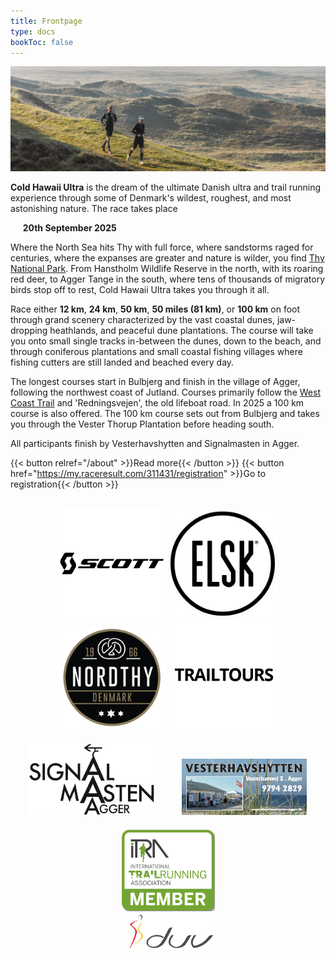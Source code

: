 ```yaml
---
title: Frontpage
type: docs
bookToc: false
---
```


![banner](/images/banner3.jpg)

**Cold Hawaii Ultra** is the dream of the ultimate Danish ultra and trail running experience through
 some of Denmark's wildest, roughest, and most astonishing nature. The race takes place

&nbsp;&nbsp;&nbsp;&nbsp; **20th September 2025**

<!-- {{< hint info >}} -->

<!-- A letter for all participants of Cold Hawaii Ultra 2025 can be accessed  <a href="/2025_deltagerbrev.pdf">at this link (in Danish)</a>. -->

<!-- {{< /hint >}} -->

Where the North Sea hits Thy with full force, where sandstorms raged for centuries, where the
expanses are greater and nature is wilder, you find [Thy National
Park](https://nationalparkthy.dk/). From Hanstholm Wildlife Reserve in the north, with its roaring
red deer, to Agger Tange in the south, where tens of thousands of migratory birds stop off to rest,
Cold Hawaii Ultra takes you through it all.

Race either **12 km**, **24 km**, **50 km**, **50 miles (81 km)**, or **100 km** on foot through
grand scenery characterized by the vast coastal dunes, jaw-dropping heathlands, and peaceful dune
plantations. The course will take you onto small single tracks in-between the dunes, down to the
beach, and through coniferous plantations and small coastal fishing villages where fishing cutters
are still landed and beached every day.

The longest courses start in Bulbjerg and finish in the village of Agger, following the northwest
coast of Jutland. Courses primarily follow the [West Coast
Trail](https://naturstyrelsen.dk/naturoplevelser/naturguider/vestkyststien/) and 'Redningsvejen',
the old lifeboat road. In 2025 a 100 km course is also offered. The 100 km course sets out from
Bulbjerg and takes you through the Vester Thorup Plantation before heading south.

All participants finish by Vesterhavshytten and Signalmasten in Agger.

<!-- Den samlede rute strækker sig fra Løkken i nord til Agger i syd langs den jyske -->
<!-- nordvestkyst. Deltagerene på 12 km, 25 km, 50 km og 50 miles vil primært bevæge -->
<!-- sig ad -->
<!-- [Vestkyststien](https://naturstyrelsen.dk/naturoplevelser/naturguider/vestkyststien/) -->
<!-- og den gamle Redningsvej, der går hele vejen fra Bulbjerg til Agger.  Deltagere -->
<!-- på 100 miles starter syd for Løkken ved Grønhøj Strand og vil foruden -->
<!-- Vestkyststien benytte sig af Nordsøstien og -->
<!-- [Hærvejsvandreruten](https://www.haervej.dk/). Alle distancer har mål ved -->
<!-- Vesterhavshytten og Signalmasten i Agger. -->


<!-- {{< button href="https://my.raceresult.com/269740/info" >}}Gå til tilmelding{{< /button >}} -->
{{< button relref="/about" >}}Read more{{< /button >}}
{{< button href="https://my.raceresult.com/311431/registration" >}}Go to registration{{< /button >}}

<br>


<center>
<!-- <a href="https://www.viabiler.dk/afdelinger/silkeborg-ford-mazda-suzuki/" target="_blank"><img src="/viabiler.png" width="175px" /></a> -->
<a href="https://www.scott-sports.com" target="_blank"><img src="/scott-logo.png" width="175px" /></a>
<a href="https://www.elsk.com/" target="_blank"><img src="/logo_elsk.png" width="175px" /></a>
<a href="https://nordthy.com/" target="_blank"><img src="/nordthy.png" width="175px" /></a>
<a href="https://www.trailtours.dk/" target="_blank"><img src="/trailtours.png" width="175px" /></a>
<br>
<a href="https://signalmasten-agger.dk/" target="_blank"><img src="/signalmasten.png" width="200px" style="margin: 20px"/></a>
<a href="https://vesterhavshytten-agger.dk/" target="_blank"><img src="/logo_vesterhavshytten.png" width="200px" style="margin: 20px"/></a>
<a href="https://itra.run/Races/RaceDetails/89627" target="_blank"><img src="/itra_member.png" width="150px" /></a>
<br>
<a href="http://d-u-v.org" target="_blank"><img src="/duv.png" height="60px" /></a>

</center>
